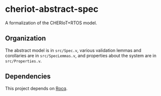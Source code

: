 # cheriot-abstract-spec

A formalization of the CHERIoT+RTOS model. 

## Organization
The abstract model is in `src/Spec.v`, various validation lemmas and corollaries are in `src/SpecLemmas.v`, and properties about the system are in `src/Properties.v`. 

## Dependencies
This project depends on [Rocq](https://rocq-prover.org/).
